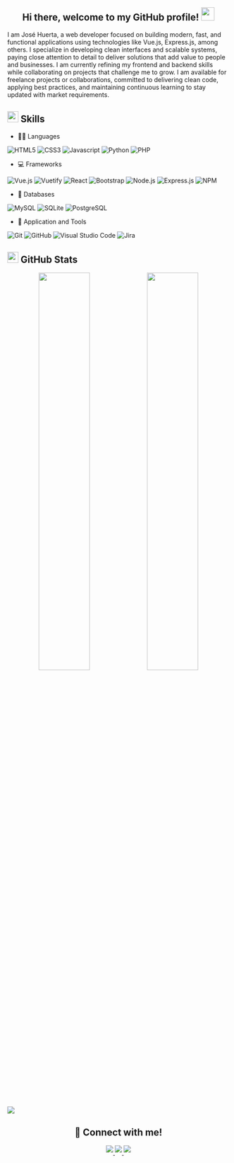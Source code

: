 <h2 align="center"> Hi there, welcome to my GitHub profile! <img src="https://github.com/abdoachhoubi/abdoachhoubi/blob/main/gifs/Hi.gif" width="30"></h2>

<p>
I am José Huerta, a web developer focused on building modern, fast, and functional applications using technologies like Vue.js, Express.js, among others. I specialize in developing clean interfaces and scalable systems, paying close attention to detail to deliver solutions that add value to people and businesses. I am currently refining my frontend and backend skills while collaborating on projects that challenge me to grow. I am available for freelance projects or collaborations, committed to delivering clean code, applying best practices, and maintaining continuous learning to stay updated with market requirements.
</p>

## <img src="https://media2.giphy.com/media/QssGEmpkyEOhBCb7e1/giphy.gif?cid=ecf05e47a0n3gi1bfqntqmob8g9aid1oyj2wr3ds3mg700bl&rid=giphy.gif" width ="25"><b> Skills</b>

- 👨‍💻 Languages

![HTML5](https://img.shields.io/badge/html5-%23E34F26.svg?style=for-the-badge&logo=html5&logoColor=white)
![CSS3](https://img.shields.io/badge/CSS3-663399?style=for-the-badge&logo=css&logoColor=white)
![Javascript](https://img.shields.io/badge/JavaScript-F7DF1E?style=for-the-badge&logo=javascript&logoColor=white)
![Python](https://img.shields.io/badge/Python-3776AB?style=for-the-badge&logo=python&logoColor=gold)
![PHP](https://img.shields.io/badge/PHP-7B7FB5?style=for-the-badge&logo=php&logoColor=black)

- 💻 Frameworks

![Vue.js](https://img.shields.io/badge/Vue-4FC08D?style=for-the-badge&logo=vue.js&logoColor=white)
![Vuetify](https://img.shields.io/badge/Vuetify-1867C0?style=for-the-badge&logo=vuetify&logoColor=white)
![React](https://img.shields.io/badge/react%20-%2320232a.svg?&style=for-the-badge&logo=react&logoColor=%2361DAFB)
![Bootstrap](https://img.shields.io/badge/bootstrap%20-%23563D7C.svg?&style=for-the-badge&logo=bootstrap&logoColor=white)
![Node.js](https://img.shields.io/badge/Node.js-339933?style=for-the-badge&logo=nodedotjs&logoColor=white)
![Express.js](https://img.shields.io/badge/Express.js-F7DF1E?style=for-the-badge&logo=javascript&logoColor=white)
![NPM](https://img.shields.io/badge/npm-CB3837?style=for-the-badge&logo=npm&logoColor=white)

- 💾 Databases

![MySQL](https://img.shields.io/badge/MySQL-4479A1?style=for-the-badge&logo=mysql&logoColor=white)
![SQLite](https://img.shields.io/badge/SQLite-003B57?style=for-the-badge&logo=sqlite&logoColor=white)
![PostgreSQL](https://img.shields.io/badge/PostgreSQL-4169E1?style=for-the-badge&logo=postgresql&logoColor=white)

- 🧰 Application and Tools

![Git](https://img.shields.io/badge/git-%23F05033.svg?style=for-the-badge&logo=git&logoColor=white)
![GitHub](https://img.shields.io/badge/GitHub-181717?style=for-the-badge&logo=github&logoColor=white)
![Visual Studio Code](https://img.shields.io/badge/VS_Code-007ACC?style=for-the-badge&logo=virginmedia&logoColor=white)
![Jira](https://img.shields.io/badge/Jira-0052CC?style=for-the-badge&logo=jira&logoColor=white)

## <img src="https://media.giphy.com/media/iY8CRBdQXODJSCERIr/giphy.gif" width="25"> <b>GitHub Stats</b>

<p align="center">
  <img src="https://github-readme-stats.vercel.app/api?username=josemhuertab&include_all_commits=true&count_private=true&show_icons=true&line_height=20&title_color=7A7ADB&icon_color=2234AE&text_color=D3D3D3&bg_color=0,000000,130F40" width="48%"/>
  <img src="https://github-readme-streak-stats.herokuapp.com/?user=josemhuertab&theme=blueberry" width="48%"/>
</p>

<img src="https://user-images.githubusercontent.com/73097560/115834477-dbab4500-a447-11eb-908a-139a6edaec5c.gif">

<h2 align="center">🤝 Connect with me!</h2>

<p align="center">
<a href="mailto:josem.huertab@gmail.com">
<img src="https://img.shields.io/badge/Gmail-EE3535?style=for-the-badge&logo=gmail&logoColor=white" style="margin-bottom: 5px;" />
</a>

<a href="https://www.linkedin.com/in/josemhuertab/">
<img src="https://img.shields.io/badge/linkedin-0170AD?style=for-the-badge&logo=invision&logoColor=white" style="margin-bottom: 5px;" />
</a>

<a href="https://github.com/josemhuertab">
<img src="https://img.shields.io/badge/github-000000?style=for-the-badge&logo=github&logoColor=white" style="margin-bottom: 5px;" />
</a>
</p>
